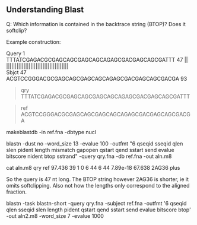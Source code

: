 ## Understanding Blast

Q: Which information is contained in the backtrace string (BTOP)? Does it softclip?

Example construction:

Query  1   TTTATCGAGACGCGAGCAGCGAGCAGCAGAGCGACGAGCAGCGATTT  47
                || ||||||||||||||||||||||||||||||||||||   
Sbjct  47  ACGTCCGGGACGCGAGCAGCGAGCAGCAGAGCGACGAGCAGCGACGA  93

>qry
TTTATCGAGACGCGAGCAGCGAGCAGCAGAGCGACGAGCAGCGATTT 

>ref
ACGTCCGGGACGCGAGCAGCGAGCAGCAGAGCGACGAGCAGCGACGA

makeblastdb -in ref.fna -dbtype nucl

blastn -dust no -word_size 13 -evalue 100 -outfmt "6 qseqid sseqid qlen slen pident length mismatch gapopen qstart qend sstart send evalue bitscore nident btop sstrand" -query qry.fna -db ref.fna -out aln.m8

cat aln.m8
qry ref 97.436  39  1   0   6   44  6   44  7.89e-18    67.638  2AG36   plus

So the query is 47 nt long. The BTOP string however 2AG36 is shorter, ie it omits softclipping. Also not how the lengths only correspond to the aligned fraction.

blastn -task blastn-short -query qry.fna -subject ref.fna -outfmt '6 qseqid qlen sseqid slen length pident qstart qend sstart send evalue bitscore btop' -out aln2.m8 -word_size 7 -evalue 1000
